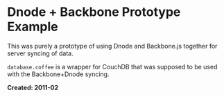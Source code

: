 # Dnode + Backbone Prototype Example

This was purely a prototype of using Dnode and Backbone.js together for server syncing of data.

```database.coffee``` is a wrapper for CouchDB that was supposed to be used with the Backbone+Dnode syncing.

**Created: 2011-02**
